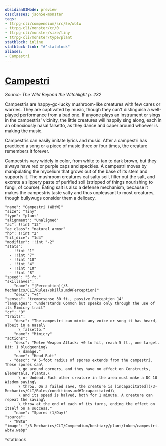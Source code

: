 ```yaml
---
obsidianUIMode: preview
cssclasses: json5e-monster
tags:
- ttrpg-cli/compendium/src/5e/wbtw
- ttrpg-cli/monster/cr/0
- ttrpg-cli/monster/size/tiny
- ttrpg-cli/monster/type/plant
statblock: inline
statblock-link: "#^statblock"
aliases:
- Campestri
---
```

# [Campestri](3-Mechanics\CLI\Compendium\bestiary\plant/campestri-wbtw.md)
*Source: The Wild Beyond the Witchlight p. 232*  

Campestris are happy-go-lucky mushroom-like creatures with few cares or worries. They are captivated by music, though they can't distinguish a well-played performance from a bad one. If anyone plays an instrument or sings in the campestris' vicinity, the little creatures will happily sing along, each in an obnoxiously nasal falsetto, as they dance and caper around whoever is making the music.

Campestris can easily imitate lyrics and music. After a campestri has practiced a song or a piece of music three or four times, the creature remembers it forever.

Campestris vary widely in color, from white to tan to dark brown, but they always have red or purple caps and speckles. A campestri moves by manipulating the mycelium that grows out of the base of its stem and supports it. The mushroom creatures eat salty soil, filter out the salt, and excrete a slippery paste of purified soil (stripped of things nourishing to fungi, of course). Eating salt is also a defense mechanism, because it makes the campestris taste salty and thus unpleasant to most creatures, though bullywugs consider them a delicacy.

```statblock
"name": "Campestri (WBtW)"
"size": "Tiny"
"type": "plant"
"alignment": "Unaligned"
"ac": !!int "12"
"ac_class": "natural armor"
"hp": !!int "2"
"hit_dice": "1d4"
"modifier": !!int "-2"
"stats":
  - !!int "1"
  - !!int "7"
  - !!int "10"
  - !!int "4"
  - !!int "10"
  - !!int "8"
"speed": "5 ft."
"skillsaves":
  - "name": "[Perception](/3-Mechanics/CLI/Rules/skills.md#Perception)"
    "desc": "+4"
"senses": "tremorsense 30 ft., passive Perception 14"
"languages": "understands Common but speaks only through the use of its Mimicry trait"
"cr": "0"
"traits":
  - "desc": "The campestri can mimic any voice or song it has heard, albeit in a nasal\
      \ falsetto."
    "name": "Mimicry"
"actions":
  - "desc": "Melee Weapon Attack: +0 to hit, reach 5 ft., one target. Hit: 1 bludgeoning\
      \ damage."
    "name": "Head Butt"
  - "desc": "A 5-foot radius of spores extends from the campestri. These spores can\
      \ go around corners, and they have no effect on Constructs, Elementals, Plants,\
      \ or Undead. Each other creature in the area must make a DC 10 Wisdom saving\
      \ throw. On a failed save, the creature is [incapacitated](/3-Mechanics/CLI/Rules/conditions.md#Incapacitated)\
      \ and its speed is halved, both for 1 minute. A creature can repeat the saving\
      \ throw at the end of each of its turns, ending the effect on itself on a success."
    "name": "Spores (1/Day)"
"source":
  - "WBtW"
"image": "/3-Mechanics/CLI/Compendium/bestiary/plant/token/campestri-wbtw.webp"
```
^statblock